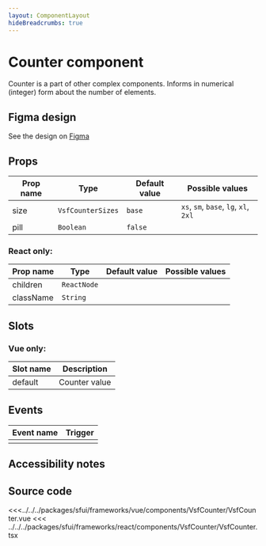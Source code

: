 ```yaml
---
layout: ComponentLayout
hideBreadcrumbs: true
---
```

#  Counter component

Counter is a part of other complex components. Informs in numerical (integer) form about the number of elements.

## Figma design

See the design on [Figma](https://www.figma.com/file/CWOkbpne0tDpSenT4ZEUTQ/%F0%9F%9B%A0-SFUI-2.0-%7C-Development?node-id=9533%3A21245)

## Props

| Prop name | Type              | Default value | Possible values                       |
|-----------|-------------------|---------------|---------------------------------------|
| size      | `VsfCounterSizes` | `base`        | `xs`, `sm`, `base`, `lg`, `xl`, `2xl` |
| pill      | `Boolean`         | `false`       |                                       |

### React only:

| Prop name | Type              | Default value | Possible values                       |
|-----------|-------------------|---------------|---------------------------------------|
| children  | `ReactNode`       |               |                                       |
| className | `String`          |               |                                       |

## Slots

### Vue only:

| Slot name |            Description            |
| --------- | :-------------------------------: |
| default   | Counter value                     |

## Events

| Event name |            Trigger             |
| ---------- | :----------------------------: |
|            |                                |

## Accessibility notes


## Source code

<<<../../../packages/sfui/frameworks/vue/components/VsfCounter/VsfCounter.vue
<<< ../../../packages/sfui/frameworks/react/components/VsfCounter/VsfCounter.tsx